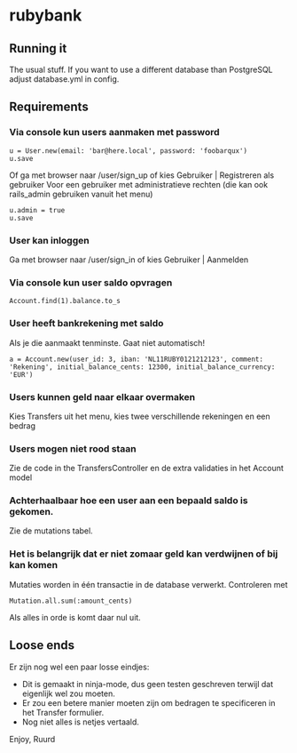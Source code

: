 # rubybank

## Running it

The usual stuff. If you want to use a different database than PostgreSQL adjust database.yml in config.

## Requirements
### Via console kun users aanmaken met password

    u = User.new(email: 'bar@here.local', password: 'foobarqux')
    u.save

Of ga met browser naar /user/sign_up of kies Gebruiker | Registreren als gebruiker
Voor een gebruiker met administratieve rechten (die kan ook rails_admin gebruiken vanuit het menu)

    u.admin = true
    u.save


### User kan inloggen

Ga met browser naar /user/sign_in of kies Gebruiker | Aanmelden

### Via console kun user saldo opvragen

    Account.find(1).balance.to_s

### User heeft bankrekening met saldo

Als je die aanmaakt tenminste. Gaat niet automatisch!
    
    a = Account.new(user_id: 3, iban: 'NL11RUBY0121212123', comment: 'Rekening', initial_balance_cents: 12300, initial_balance_currency: 'EUR')

### Users kunnen geld naar elkaar overmaken

Kies Transfers uit het menu, kies twee verschillende rekeningen en een bedrag

### Users mogen niet rood staan

Zie de code in the TransfersController en de extra validaties in het Account model

### Achterhaalbaar hoe een user aan een bepaald saldo is gekomen.

Zie de mutations tabel.

### Het is belangrijk dat er niet zomaar geld kan verdwijnen of bij kan komen

Mutaties worden in één transactie in de database verwerkt. Controleren met

    Mutation.all.sum(:amount_cents)
    
Als alles in orde is komt daar nul uit.

## Loose ends

Er zijn nog wel een paar losse eindjes: 

* Dit is gemaakt in ninja-mode, dus geen testen geschreven terwijl dat eigenlijk wel zou moeten. 
* Er zou een betere manier moeten zijn om bedragen te specificeren in het Transfer formulier.
* Nog niet alles is netjes vertaald.

Enjoy,
Ruurd